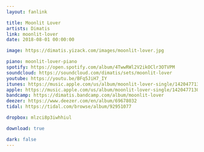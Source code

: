 ```yaml
---
layout: fanlink

title: Moonlit Lover
artists: Dimatis
link: moonlit-lover
date: 2018-08-01 00:00:00

image: https://dimatis.yizack.com/images/moonlit-lover.jpg

piano: moonlit-lover-piano
spotify: https://open.spotify.com/album/4TwwRWl2V2ikOClr3OTVPM
soundcloud: https://soundcloud.com/dimatis/sets/moonlit-lover
youtube: https://youtu.be/BFq5JiH7_IY
itunes: https://music.apple.com/us/album/moonlit-lover-single/1420477130?app=itunes&ls=1
apple: https://music.apple.com/us/album/moonlit-lover-single/1420477130?app=music&ls=1
bandcamp: https://dimatis.bandcamp.com/album/moonlit-lover
deezer: https://www.deezer.com/en/album/69678032
tidal: https://tidal.com/browse/album/92951077

dropbox: mlzci8p3iwhhiul

download: true

dark: false
---
```

